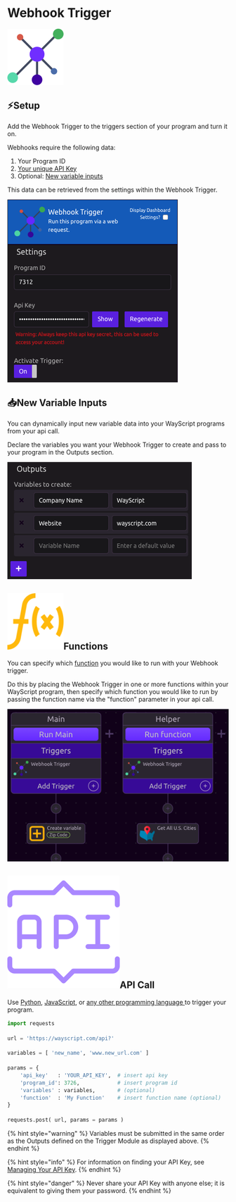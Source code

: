 # Webhook Trigger

![Run your program via a web request.](../../.gitbook/assets/webhook.png)

## ⚡Setup

Add the Webhook Trigger to the triggers section of your program and turn it on.

Webhooks require the following data:

1. Your Program ID
2. [Your unique API Key](../../account-management/managing-your-api-key.md)
3. Optional: [New variable inputs](webhook-trigger.md#new-variable-inputs)

This data can be retrieved from the settings within the Webhook Trigger.

![](../../.gitbook/assets/screen-shot-2019-07-15-at-6.06.16-pm.png)

## 📥New Variable Inputs

You can dynamically input new variable data into your WayScript programs from your api call.

Declare the variables you want your Webhook Trigger to create and pass to your program in the Outputs section.

![](../../.gitbook/assets/screen-shot-2019-07-15-at-6.09.52-pm.png)

## ![](../../.gitbook/assets/func_call.png)Functions

You can specify which [function](../logic/functions/) you would like to run with your Webhook trigger.

Do this by placing the Webhook Trigger in one or more functions within your WayScript program, then specify which function you would like to run by passing the function name via the "function" parameter in your api call.

![](../../.gitbook/assets/screen-shot-2019-07-15-at-6.18.01-pm.png)

## ![](../../.gitbook/assets/rest.png)API Call

Use [Python](https://github.com/wayscript/wayscript-python), [JavaScript](https://github.com/wayscript/wayscript-js), or [any other programming language ](../../apis/rest.md)to trigger your program.

```python
import requests

url = 'https://wayscript.com/api?'

variables = [ 'new_name', 'www.new_url.com' ]

params = {
    'api_key'   : 'YOUR_API_KEY',  # insert api key
    'program_id': 3726,            # insert program id
    'variables' : variables,       # (optional)
    'function'  : 'My Function'    # insert function name (optional)
}

requests.post( url, params = params )
```

{% hint style="warning" %}
Variables must be submitted in the same order as the Outputs defined on the Trigger Module as displayed above.
{% endhint %}

{% hint style="info" %}
For information on finding your API Key, see [Managing Your API Key](../../account-management/managing-your-api-key.md).
{% endhint %}

{% hint style="danger" %}
Never share your API Key with anyone else; it is equivalent to giving them your password.
{% endhint %}

